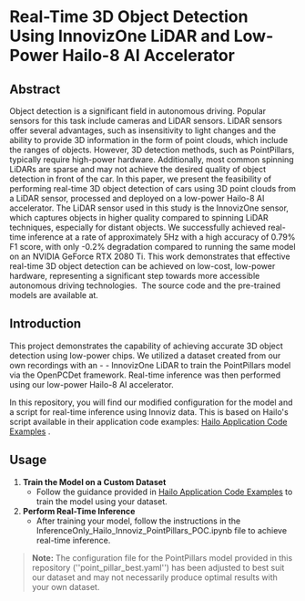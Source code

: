 # Real-Time 3D Object Detection Using InnovizOne LiDAR and Low-Power Hailo-8 AI Accelerator

## Abstract

Object detection is a significant field in autonomous driving. Popular sensors for this task include cameras and LiDAR sensors. LiDAR sensors offer several advantages, such as insensitivity to light changes and the ability to provide 3D information in the form of point clouds, which include the ranges of objects. However, 3D detection methods, such as PointPillars, typically require high-power hardware. Additionally, most common spinning LiDARs are sparse and may not achieve the desired quality of object detection in front of the car. In this paper, we present the feasibility of performing real-time 3D object detection of cars using 3D point clouds from a LiDAR sensor, processed and deployed on a low-power Hailo-8 AI accelerator. The LiDAR sensor used in this study is the InnovizOne sensor, which captures objects in higher quality compared to spinning LiDAR techniques, especially for distant objects. We successfully achieved real-time inference at a rate of approximately 5Hz with a high accuracy of 0.79% F1 score, with only -0.2% degradation compared to running the same model on an NVIDIA GeForce RTX 2080 Ti. This work demonstrates that effective real-time 3D object detection can be achieved on low-cost, low-power hardware, representing a significant step towards more accessible autonomous driving technologies.  The source code and the pre-trained models are available at.

## Introduction
This project demonstrates the capability of achieving accurate 3D object detection using low-power chips. We utilized a dataset created from our own recordings with an - - InnovizOne LiDAR to train the PointPillars model via the OpenPCDet framework. Real-time inference was then performed using our low-power Hailo-8 AI accelerator.

In this repository, you will find our modified configuration for the model and a script for real-time inference using Innoviz data. This is based on Hailo's script available in their application code examples: [Hailo Application Code Examples](https://github.com/hailo-ai/Hailo-Application-Code-Examples/tree/main)
.

## Usage
1. **Train the Model on a Custom Dataset**
    - Follow the guidance provided in [Hailo Application Code Examples](https://github.com/hailo-ai/Hailo-Application-Code-Examples/tree/main) to train the model using your dataset.
2. **Perform Real-Time Inference**
    - After training your model, follow the instructions in the InferenceOnly_Hailo_Innoviz_PointPillars_POC.ipynb file to achieve real-time inference.

> **Note:** The configuration file for the PointPillars model provided in this repository (''point_pillar_best.yaml'') has been adjusted to best suit our dataset and may not necessarily produce optimal results with your own dataset.